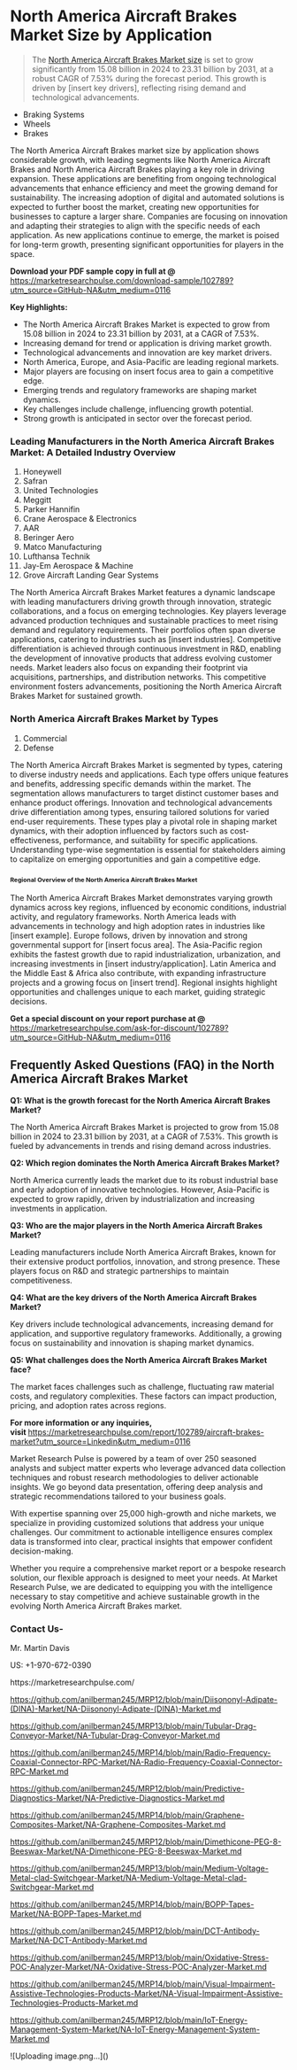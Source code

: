 <h1>North America Aircraft Brakes Market&nbsp;Size by Application</h1><blockquote><p>The <a href="https://marketresearchpulse.com/download-sample/102789?utm_source=GitHub-NA&amp;utm_medium=0116">North America Aircraft Brakes Market size</a> is set to grow significantly from 15.08 billion in 2024 to 23.31 billion by 2031, at a robust CAGR of 7.53% during the forecast period. This growth is driven by [insert key drivers], reflecting rising demand and technological advancements.</p></blockquote><ul><li>Braking Systems<li> Wheels<li> Brakes</li></ul><p>The North America Aircraft Brakes market size by application shows considerable growth, with leading segments like North America Aircraft Brakes and North America Aircraft Brakes playing a key role in driving expansion. These applications are benefiting from ongoing technological advancements that enhance efficiency and meet the growing demand for sustainability. The increasing adoption of digital and automated solutions is expected to further boost the market, creating new opportunities for businesses to capture a larger share. Companies are focusing on innovation and adapting their strategies to align with the specific needs of each application. As new applications continue to emerge, the market is poised for long-term growth, presenting significant opportunities for players in the space.</p><p><strong>Download your PDF sample copy in full at @ </strong><a href="https://marketresearchpulse.com/download-sample/102789?utm_source=GitHub-NA&amp;utm_medium=0116">https://marketresearchpulse.com/download-sample/102789?utm_source=GitHub-NA&amp;utm_medium=0116</a></p><p><strong>Key Highlights: </strong></p><ul><li>The North America Aircraft Brakes Market is expected to grow from 15.08 billion in 2024 to 23.31 billion by 2031, at a CAGR of 7.53%.</li><li>Increasing demand for trend or application is driving market growth.</li><li>Technological advancements and innovation are key market drivers.</li><li>North America, Europe, and Asia-Pacific are leading regional markets.</li><li>Major players are focusing on insert focus area to gain a competitive edge.</li><li>Emerging trends and regulatory frameworks are shaping market dynamics.</li><li>Key challenges include challenge, influencing growth potential.</li><li>Strong growth is anticipated in sector over the forecast period.</li></ul><h3>Leading Manufacturers in the North America Aircraft Brakes Market: A Detailed Industry Overview</h3><ol><li>Honeywell</li><li>Safran</li><li>United Technologies</li><li>Meggitt</li><li>Parker Hannifin</li><li>Crane Aerospace & Electronics</li><li>AAR</li><li>Beringer Aero</li><li>Matco Manufacturing</li><li>Lufthansa Technik</li><li>Jay-Em Aerospace & Machine</li><li>Grove Aircraft Landing Gear Systems</li></ol><div class="flex max-w-full flex-col flex-grow"><div class="min-h-8 text-message flex w-full flex-col items-end gap-2 whitespace-normal break-words [.text-message+&amp;]:mt-5" dir="auto" data-message-author-role="assistant" data-message-id="fd8432e4-4910-450d-b182-61b7bfb0a01f" data-message-model-slug="gpt-4o"><div class="flex w-full flex-col gap-1 empty:hidden first:pt-[3px]"><div class="markdown prose w-full break-words dark:prose-invert light"><p>The North America Aircraft Brakes Market features a dynamic landscape with leading manufacturers driving growth through innovation, strategic collaborations, and a focus on emerging technologies. Key players leverage advanced production techniques and sustainable practices to meet rising demand and regulatory requirements. Their portfolios often span diverse applications, catering to industries such as [insert industries]. Competitive differentiation is achieved through continuous investment in R&amp;D, enabling the development of innovative products that address evolving customer needs. Market leaders also focus on expanding their footprint via acquisitions, partnerships, and distribution networks. This competitive environment fosters advancements, positioning the North America Aircraft Brakes Market for sustained growth.</p></div></div></div></div><h3>North America Aircraft Brakes Market by Types</h3><ol><li>Commercial<li> Defense</li></ol><div class="flex max-w-full flex-col flex-grow"><div class="min-h-8 text-message flex w-full flex-col items-end gap-2 whitespace-normal break-words [.text-message+&amp;]:mt-5" dir="auto" data-message-author-role="assistant" data-message-id="084470be-0bb7-4664-bddf-5156b4f41249" data-message-model-slug="gpt-4o-mini"><div class="flex w-full flex-col gap-1 empty:hidden first:pt-[3px]"><div class="markdown prose w-full break-words dark:prose-invert light"><p>The North America Aircraft Brakes Market is segmented by types, catering to diverse industry needs and applications. Each type offers unique features and benefits, addressing specific demands within the market. The segmentation allows manufacturers to target distinct customer bases and enhance product offerings. Innovation and technological advancements drive differentiation among types, ensuring tailored solutions for varied end-user requirements. These types play a pivotal role in shaping market dynamics, with their adoption influenced by factors such as cost-effectiveness, performance, and suitability for specific applications. Understanding type-wise segmentation is essential for stakeholders aiming to capitalize on emerging opportunities and gain a competitive edge.</p></div></div></div></div><h3><span style="font-size: 11px;">Regional Overview of the North America Aircraft Brakes Market</span></h3><div class="flex max-w-full flex-col flex-grow"><div class="min-h-8 text-message flex w-full flex-col items-end gap-2 whitespace-normal break-words [.text-message+&amp;]:mt-5" dir="auto" data-message-author-role="assistant" data-message-id="e9038762-ce64-4e30-91c9-9bd413514231" data-message-model-slug="gpt-4o-mini"><div class="flex w-full flex-col gap-1 empty:hidden first:pt-[3px]"><div class="markdown prose w-full break-words dark:prose-invert light"><p>The North America Aircraft Brakes Market demonstrates varying growth dynamics across key regions, influenced by economic conditions, industrial activity, and regulatory frameworks. North America leads with advancements in technology and high adoption rates in industries like [insert example]. Europe follows, driven by innovation and strong governmental support for [insert focus area]. The Asia-Pacific region exhibits the fastest growth due to rapid industrialization, urbanization, and increasing investments in [insert industry/application]. Latin America and the Middle East &amp; Africa also contribute, with expanding infrastructure projects and a growing focus on [insert trend]. Regional insights highlight opportunities and challenges unique to each market, guiding strategic decisions.</p></div></div></div></div><p><strong>Get a special discount on your report purchase at @ </strong><a href="https://marketresearchpulse.com/ask-for-discount/102789?utm_source=GitHub-NA&amp;utm_medium=0116">https://marketresearchpulse.com/ask-for-discount/102789?utm_source=GitHub-NA&amp;utm_medium=0116</a></p><h2>Frequently Asked Questions (FAQ) in the North America Aircraft Brakes Market</h2><p><strong>Q1: What is the growth forecast for the North America Aircraft Brakes Market?</strong></p><p>The North America Aircraft Brakes Market is projected to grow from 15.08 billion in 2024 to 23.31 billion by 2031, at a CAGR of 7.53%. This growth is fueled by advancements in trends and rising demand across industries.</p><p><strong>Q2: Which region dominates the North America Aircraft Brakes Market?</strong></p><p>North America currently leads the market due to its robust industrial base and early adoption of innovative technologies. However, Asia-Pacific is expected to grow rapidly, driven by industrialization and increasing investments in application.</p><p><strong>Q3: Who are the major players in the North America Aircraft Brakes Market?</strong></p><p>Leading manufacturers include North America Aircraft Brakes, known for their extensive product portfolios, innovation, and strong presence. These players focus on R&amp;D and strategic partnerships to maintain competitiveness.</p><p><strong>Q4: What are the key drivers of the North America Aircraft Brakes Market?</strong></p><p>Key drivers include technological advancements, increasing demand for application, and supportive regulatory frameworks. Additionally, a growing focus on sustainability and innovation is shaping market dynamics.</p><p><strong>Q5: What challenges does the North America Aircraft Brakes Market face?</strong></p><p>The market faces challenges such as challenge, fluctuating raw material costs, and regulatory complexities. These factors can impact production, pricing, and adoption rates across regions.</p><p><strong>For more information or any inquiries, visit&nbsp;</strong><a href="https://marketresearchpulse.com/report/102789/aircraft-brakes-market?utm_source=Linkedin&utm_medium=0116">https://marketresearchpulse.com/report/102789/aircraft-brakes-market?utm_source=Linkedin&utm_medium=0116</a></p><p>Market Research Pulse is powered by a team of over 250 seasoned analysts and subject matter experts who leverage advanced data collection techniques and robust research methodologies to deliver actionable insights. We go beyond data presentation, offering deep analysis and strategic recommendations tailored to your business goals.</p><p>With expertise spanning over 25,000 high-growth and niche markets, we specialize in providing customized solutions that address your unique challenges. Our commitment to actionable intelligence ensures complex data is transformed into clear, practical insights that empower confident decision-making.</p><p>Whether you require a comprehensive market report or a bespoke research solution, our flexible approach is designed to meet your needs. At Market Research Pulse, we are dedicated to equipping you with the intelligence necessary to stay competitive and achieve sustainable growth in the evolving North America Aircraft Brakes market.</p><h3><strong>Contact Us-</strong></h3><p>Mr. Martin Davis</p><p>US: +1-970-672-0390</p><p>https://marketresearchpulse.com/</p><p><a href="https://github.com/anilberman245/MRP12/blob/main/Diisononyl-Adipate-(DINA)-Market/NA-Diisononyl-Adipate-(DINA)-Market.md">https://github.com/anilberman245/MRP12/blob/main/Diisononyl-Adipate-(DINA)-Market/NA-Diisononyl-Adipate-(DINA)-Market.md</a></p><p><a href="https://github.com/anilberman245/MRP13/blob/main/Tubular-Drag-Conveyor-Market/NA-Tubular-Drag-Conveyor-Market.md">https://github.com/anilberman245/MRP13/blob/main/Tubular-Drag-Conveyor-Market/NA-Tubular-Drag-Conveyor-Market.md</a></p><p><a href="https://github.com/anilberman245/MRP14/blob/main/Radio-Frequency-Coaxial-Connector-RPC-Market/NA-Radio-Frequency-Coaxial-Connector-RPC-Market.md">https://github.com/anilberman245/MRP14/blob/main/Radio-Frequency-Coaxial-Connector-RPC-Market/NA-Radio-Frequency-Coaxial-Connector-RPC-Market.md</a></p><p><a href="https://github.com/anilberman245/MRP12/blob/main/Predictive-Diagnostics-Market/NA-Predictive-Diagnostics-Market.md">https://github.com/anilberman245/MRP12/blob/main/Predictive-Diagnostics-Market/NA-Predictive-Diagnostics-Market.md</a></p><p><a href="https://github.com/anilberman245/MRP14/blob/main/Graphene-Composites-Market/NA-Graphene-Composites-Market.md">https://github.com/anilberman245/MRP14/blob/main/Graphene-Composites-Market/NA-Graphene-Composites-Market.md</a></p><p><a href="https://github.com/anilberman245/MRP12/blob/main/Dimethicone-PEG-8-Beeswax-Market/NA-Dimethicone-PEG-8-Beeswax-Market.md">https://github.com/anilberman245/MRP12/blob/main/Dimethicone-PEG-8-Beeswax-Market/NA-Dimethicone-PEG-8-Beeswax-Market.md</a></p><p><a href="https://github.com/anilberman245/MRP13/blob/main/Medium-Voltage-Metal-clad-Switchgear-Market/NA-Medium-Voltage-Metal-clad-Switchgear-Market.md">https://github.com/anilberman245/MRP13/blob/main/Medium-Voltage-Metal-clad-Switchgear-Market/NA-Medium-Voltage-Metal-clad-Switchgear-Market.md</a></p><p><a href="https://github.com/anilberman245/MRP14/blob/main/BOPP-Tapes-Market/NA-BOPP-Tapes-Market.md">https://github.com/anilberman245/MRP14/blob/main/BOPP-Tapes-Market/NA-BOPP-Tapes-Market.md</a></p><p><a href="https://github.com/anilberman245/MRP12/blob/main/DCT-Antibody-Market/NA-DCT-Antibody-Market.md">https://github.com/anilberman245/MRP12/blob/main/DCT-Antibody-Market/NA-DCT-Antibody-Market.md</a></p><p><a href="https://github.com/anilberman245/MRP13/blob/main/Oxidative-Stress-POC-Analyzer-Market/NA-Oxidative-Stress-POC-Analyzer-Market.md">https://github.com/anilberman245/MRP13/blob/main/Oxidative-Stress-POC-Analyzer-Market/NA-Oxidative-Stress-POC-Analyzer-Market.md</a></p><p><a href="https://github.com/anilberman245/MRP14/blob/main/Visual-Impairment-Assistive-Technologies-Products-Market/NA-Visual-Impairment-Assistive-Technologies-Products-Market.md">https://github.com/anilberman245/MRP14/blob/main/Visual-Impairment-Assistive-Technologies-Products-Market/NA-Visual-Impairment-Assistive-Technologies-Products-Market.md</a></p><p><a href="https://github.com/anilberman245/MRP12/blob/main/IoT-Energy-Management-System-Market/NA-IoT-Energy-Management-System-Market.md">https://github.com/anilberman245/MRP12/blob/main/IoT-Energy-Management-System-Market/NA-IoT-Energy-Management-System-Market.md</a></p>
![Uploading image.png…]()

